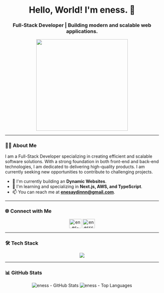 <h1 align="center">Hello, World! I'm eness. 👋</h1>
<h3 align="center">Full-Stack Developer | Building modern and scalable web applications.</h3>

<p align="center">
  <img src="https://media.giphy.com/media/heIX5HfWgEYlW/giphy.gif" width="300">
</p>

---

### 👨‍💻 About Me

I am a Full-Stack Developer specializing in creating efficient and scalable software solutions. With a strong foundation in both front-end and back-end technologies, I am dedicated to delivering high-quality products. I am currently seeking new opportunities to contribute to challenging projects.

- 🚀 I'm currently building an **Dynamic Websites**.
- 🌱 I'm learning and specializing in **Next.js, AWS, and TypeScript**.
- 📫 You can reach me at **enesaydinnn@gmail.com**.

---

### 🌐 Connect with Me

<p align="center">
<a href="https://www.linkedin.com/in/enes-aydın-252846260/" target="_blank"><img align="center" src="https://raw.githubusercontent.com/rahuldkjain/github-profile-readme-generator/master/src/images/icons/Social/linked-in-alt.svg" alt="enes-aydın-252846260" height="30" width="40" /></a>
<a href="https://x.com/enesssaydin0" target="_blank"><img align="center" src="https://raw.githubusercontent.com/rahuldkjain/github-profile-readme-generator/master/src/images/icons/Social/twitter.svg" alt="enesssaydin0" height="30" width="40" /></a>
</p>

---

### 🛠️ Tech Stack

<p align="center">
  <a href="https://skillicons.dev">
    <img src="https://skillicons.dev/icons?i=html,css,js,ts,react,nodejs,mongodb,mysql,tailwind,docker,git,github,bootstrap,cs,py,linux,bash&perline=9" />
  </a>
</p>

---

### 📊 GitHub Stats

<p align="center">
  <img src="https://github-readme-stats.vercel.app/api?username=enessaydin0&show_icons=true&locale=en&theme=dark&hide_border=true" alt="eness - GitHub Stats" />

  <img src="https://github-readme-stats.vercel.app/api/top-langs/?username=enessaydin0&layout=compact&locale=en&theme=dark&hide_border=true" alt="eness - Top Languages" />
</p>

